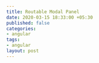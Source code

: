 ```yaml
---
title: Routable Modal Panel
date: 2020-03-15 18:33:00 +05:30
published: false
categories:
- angular
tags:
- angular
layout: post
---
```



